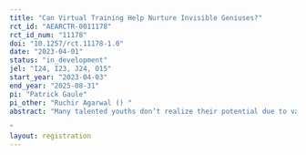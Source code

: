```yaml
---
title: "Can Virtual Training Help Nurture Invisible Geniuses?"
rct_id: "AEARCTR-0011178"
rct_id_num: "11178"
doi: "10.1257/rct.11178-1.0"
date: "2023-04-01"
status: "in_development"
jel: "I24, I23, J24, O15"
start_year: "2023-04-03"
end_year: "2025-08-31"
pi: "Patrick Gaule"
pi_other: "Ruchir Agarwal () "
abstract: "Many talented youths don’t realize their potential due to various barriers. This research project aims to find ways to identify and nurture talent in the context of mathematics, by running a randomized controlled trial combining virtual training (an intensive 4-month-long course delivered by a state-of-the-art education provider) with small cash grants as an incentive. We work with national mathematics organizations in a dozen developing countries to recruit top scorers in national intermediate mathematics competitions for the project. We then investigate whether the training enables individuals to further develop their talent. Meanwhile, the cash prizes provide incentives to engage with the training fully, and they also recognize and empower individuals. Our primary endpoint is learning as measured by the performance on a dedicated math test.
"
layout: registration
---
```


